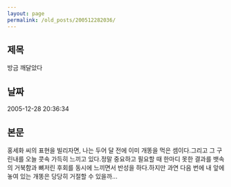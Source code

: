 ```yaml
---
layout: page
permalink: /old_posts/200512282036/
---
```


## 제목
방금 깨달았다

## 날짜
2005-12-28 20:36:34

## 본문
홍세화 씨의 표현을 빌리자면, 나는 두어 달 전에 이미 개똥을 먹은 셈이다.그리고 그 구린내를 오늘 콧속 가득히 느끼고 있다.정말 중요하고 필요할 때 한마디 못한 결과를 뱃속의 거북함과 뼈저린 후회를 동시에 느끼면서 반성을 하다.하지만 과연 다음 번에 내 앞에 놓여 있는 개똥은 당당히 거절할 수 있을까...